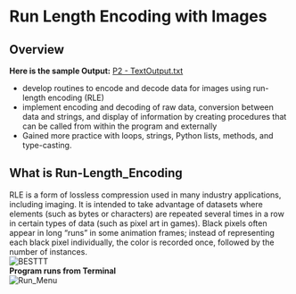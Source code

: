 # Run Length Encoding with Images
## Overview
**Here is the sample Output:** [P2 - TextOutput.txt](https://github.com/Neil-Patel-12/Run_Length_Encoding_with_Images/files/12471465/P2.-.TextOutput.txt) <br>
- develop routines to encode and decode data for images using run-length encoding (RLE) <br>
- implement encoding and decoding of raw data, conversion between data and strings, and display of information by creating procedures that can be called from within the program and externally <br>
-	Gained more practice with loops, strings, Python lists, methods, and type-casting. <br>

## What is Run-Length_Encoding
RLE is a form of lossless compression used in many industry applications, including imaging. It is intended to take advantage of datasets where elements (such as bytes or characters) are repeated several times in a row in certain types of data (such as pixel art in games). Black pixels often appear in long “runs” in some animation frames; instead of representing each black pixel individually, the color is recorded once, followed by the number of instances. <br>
![BESTTT](https://github.com/Neil-Patel-12/Run_Length_Encoding_with_Images/assets/108227267/20a6f500-5b54-443a-8185-49f2a2d23e5c) <br>
**Program runs from Terminal** <br>
![Run_Menu](https://github.com/Neil-Patel-12/Run_Length_Encoding_with_Images/assets/108227267/8735481f-6397-422c-9b0d-e36505b1a8a1) <br>



